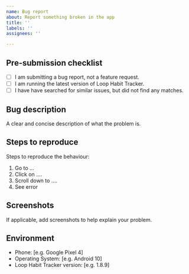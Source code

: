 ```yaml
---
name: Bug report
about: Report something broken in the app
title: ''
labels: ''
assignees: ''

---
```


## Pre-submission checklist
- [ ] I am submitting a bug report, not a feature request.
- [ ] I am running the latest version of Loop Habit Tracker.
- [ ] I have have searched for similar issues, but did not find any matches.

## Bug description
A clear and concise description of what the problem is.

## Steps to reproduce
Steps to reproduce the behaviour:
1. Go to ...
2. Click on ....
3. Scroll down to ....
4. See error

## Screenshots
If applicable, add screenshots to help explain your problem.

## Environment
 - Phone: [e.g. Google Pixel 4]
 - Operating System: [e.g. Android 10]
 - Loop Habit Tracker version: [e.g. 1.8.9]
